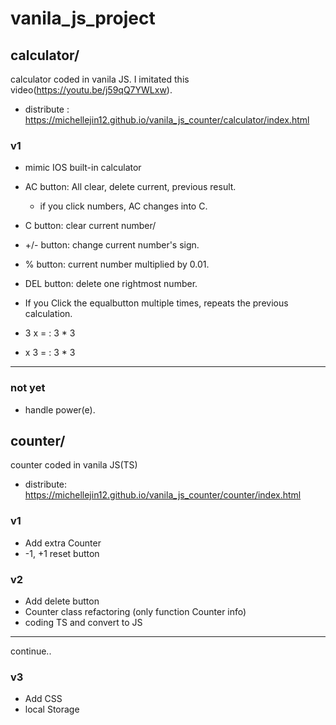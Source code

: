 # vanila_js_project

## calculator/
calculator coded in vanila JS. 
I imitated this video(https://youtu.be/j59qQ7YWLxw).
- distribute : https://michellejin12.github.io/vanila_js_counter/calculator/index.html

### v1
- mimic IOS built-in calculator
- AC button: All clear, delete current, previous result.
  - if you click numbers, AC changes into C.

- C button: clear current number/
- +/- button: change current number's sign.
- % button: current number multiplied by 0.01.
- DEL button: delete one rightmost number.

- If you Click the equalbutton multiple times, repeats the previous calculation.
- 3 x = : 3 * 3
- x 3 = : 3 * 3

---
### not yet
- handle power(e).

## counter/
counter coded in vanila JS(TS)
- distribute: https://michellejin12.github.io/vanila_js_counter/counter/index.html
### v1
- Add extra Counter
- -1, +1 reset button

### v2
- Add delete button
- Counter class refactoring (only function Counter info)
- coding TS and convert to JS

---
continue..

### v3
- Add CSS
- local Storage

